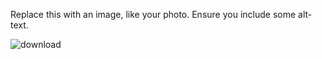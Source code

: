 Replace this with an image, like your photo. Ensure you include some alt-text.

![download](https://user-images.githubusercontent.com/86072696/161507258-93dde4fd-977a-43b0-9de7-9221bae7b088.png)
